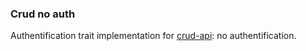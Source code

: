 ### Crud no auth

Authentification trait implementation for [crud-api](../crud-api): no authentification.

